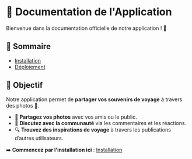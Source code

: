 # 📖 Documentation de l'Application

Bienvenue dans la documentation officielle de notre application ! 🚀

## 📌 Sommaire
- [Installation](getting-started.md)
- [Déploiement](deployment.md)


## 🚀 Objectif
Notre application permet de **partager vos souvenirs de voyage** à travers des photos 📸.

- 📸 **Partagez vos photos** avec vos amis ou le public.
- 💬 **Discutez avec la communauté** via les commentaires et les réactions.
- 🔍 **Trouvez des inspirations de voyage** à travers les publications d’autres utilisateurs.

➡️ **Commencez par l’installation ici** : [Installation](getting-started.md)
